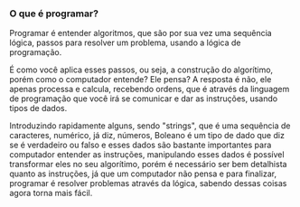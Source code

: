 ### O que é programar?

Programar é entender algoritmos, que são por sua vez uma sequência lógica, passos para resolver um problema, usando a lógica de programação.

É como você aplica esses passos, ou seja, a construção do algorítimo, porém como o computador entende? Ele pensa? A resposta é não, ele apenas processa e calcula, recebendo ordens, que é através da linguagem de programação que você irá se comunicar e dar as instruções, usando tipos de dados.

Introduzindo rapidamente alguns, sendo "strings", que é uma sequência de caracteres, numérico, já diz, números, Boleano é um tipo de dado que diz se é verdadeiro ou falso e esses dados são bastante importantes para computador entender as instruções, manipulando esses dados é possível transformar eles no seu algorítimo, porém é necessário ser bem detalhista quanto as instruções, já que um computador não pensa e para finalizar, programar é resolver problemas através da lógica, sabendo dessas coisas agora torna mais fácil.
